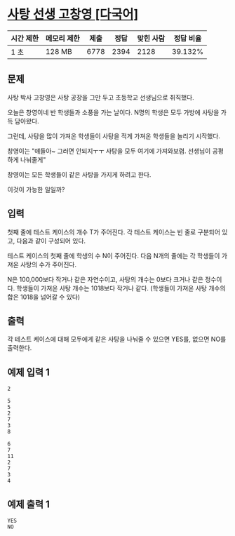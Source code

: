 # [사탕 선생 고창영 [다국어]](https://www.acmicpc.net/problem/2547)

| 시간 제한 | 메모리 제한 | 제출 | 정답 | 맞힌 사람 | 정답 비율 |
| --- | --- | --- | --- | --- | --- |
| 1 초 | 128 MB | 6778 | 2394 | 2128 | 39.132% |

## 문제

사탕 박사 고창영은 사탕 공장을 그만 두고 초등학교 선생님으로 취직했다.

오늘은 창영이네 반 학생들과 소풍을 가는 날이다. N명의 학생은 모두 가방에 사탕을 가득 담아왔다.

그런데, 사탕을 많이 가져온 학생들이 사탕을 적게 가져온 학생들을 놀리기 시작했다.

창영이는 "얘들아~ 그러면 안되지ㅜㅜ 사탕을 모두 여기에 가져와보렴. 선생님이 공평하게 나눠줄게"

창영이는 모든 학생들이 같은 사탕을 가지게 하려고 한다.

이것이 가능한 일일까?

## 입력

첫째 줄에 테스트 케이스의 개수 T가 주어진다. 각 테스트 케이스는 빈 줄로 구분되어 있고, 다음과 같이 구성되어 있다.

테스트 케이스의 첫째 줄에 학생의 수 N이 주어진다. 다음 N개의 줄에는 각 학생들이 가져온 사탕의 수가 주어진다.

N은 100,000보다 작거나 같은 자연수이고, 사탕의 개수는 0보다 크거나 같은 정수이다. 학생들이 가져온 사탕 개수는 1018보다 작거나 같다. (학생들이 가져온 사탕 개수의 합은 1018을 넘어갈 수 있다)

## 출력

각 테스트 케이스에 대해 모두에게 같은 사탕을 나눠줄 수 있으면 YES를, 없으면 NO를 출력한다.

## 예제 입력 1

```
2

5
5
2
7
3
8

6
7
11
2
7
3
4
```

## 예제 출력 1

```
YES
NO
```
